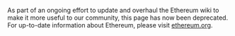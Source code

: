 As part of an ongoing effort to update and overhaul the Ethereum wiki to make it more useful to our community, this page has now been deprecated. For up-to-date information about Ethereum, please visit [ethereum.org](https://ethereum.org).
